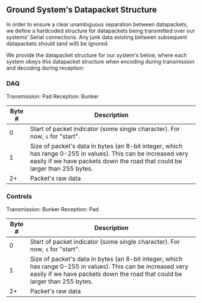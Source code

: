 ## Ground System's Datapacket Structure

In order to ensure a clear unambiguous separation between datapackets, we define a hardcoded structure for datapackets being transmitted over our systems' Serial connections. Any junk data existing between subsequent datapackets should (and will) be ignored.

We provide the datapacket structure for our system's below, where each system obeys this datapacket structure when encoding during transmission and decoding during reception:

### DAQ

Transmission: Pad
Reception: Bunker

| Byte # | Description |
|--|--|
| 0 | Start of packet indicator (some single character). For now, `s` for "start". |
| 1 | Size of packet's data in bytes (an 8-bit integer, which has range 0-255 in values). This can be increased very easily if we have packets down the road that could be larger than 255 bytes. |
| 2+ | Packet's raw data |

### Controls

Transmission: Bunker
Reception: Pad

| Byte # | Description |
|--|--|
| 0 | Start of packet indicator (some single character). For now, `s` for "start". |
| 1 | Size of packet's data in bytes (an 8-bit integer, which has range 0-255 in values). This can be increased very easily if we have packets down the road that could be larger than 255 bytes. |
| 2+ | Packet's raw data |